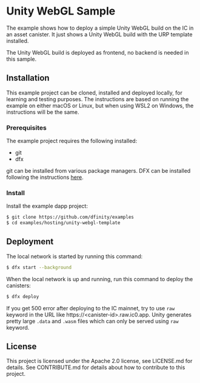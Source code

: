 # Unity WebGL Sample

The example shows how to deploy a simple Unity WebGL build on the IC in an asset canister. It just shows a Unity WebGL build with the URP template installed. 

The Unity WebGL build is deployed as frontend, no backend is needed in this sample.


## Installation
This example project can be cloned, installed and deployed locally, for learning and testing purposes. The instructions are based on running the example on either macOS or Linux, but when using WSL2 on Windows, the instructions will be the same.

### Prerequisites
The example project requires the following installed:

- git
- dfx 

git can be installed from various package managers. DFX can be installed following the instructions [here](https://smartcontracts.org/docs/quickstart/local-quickstart.html#download-and-install).

### Install
Install the example dapp project:

```bash
$ git clone https://github.com/dfinity/examples
$ cd examples/hosting/unity-webgl-template
```

## Deployment
The local network is started by running this command:

```bash
$ dfx start --background
```

When the local network is up and running, run this command to deploy the canisters:

```bash
$ dfx deploy
```

If you get 500 error after deploying to the IC mainnet, try to use `raw` keyword in the URL like https://\<canister-id\>.raw.ic0.app. Unity generates pretty large `.data` and `.wasm` files which can only be served using `raw` keyword.

## License
This project is licensed under the Apache 2.0 license, see LICENSE.md for details. See CONTRIBUTE.md for details about how to contribute to this project. 
